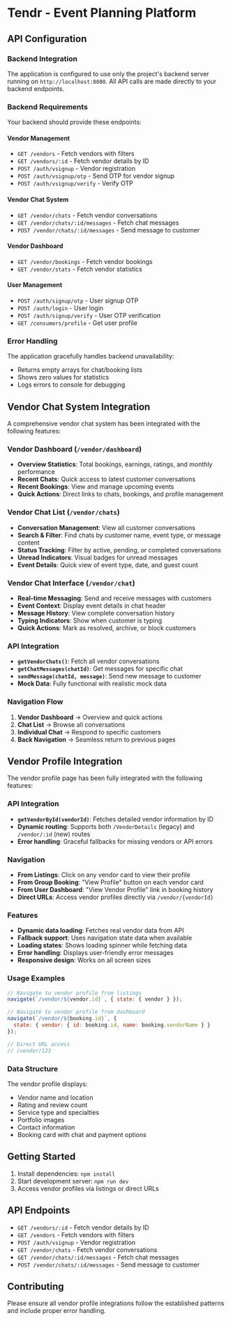 # Tendr - Event Planning Platform

## API Configuration

### Backend Integration
The application is configured to use only the project's backend server running on `http://localhost:8080`. All API calls are made directly to your backend endpoints.

### Backend Requirements
Your backend should provide these endpoints:

#### Vendor Management
- `GET /vendors` - Fetch vendors with filters
- `GET /vendors/:id` - Fetch vendor details by ID
- `POST /auth/vsignup` - Vendor registration
- `POST /auth/vsignup/otp` - Send OTP for vendor signup
- `POST /auth/vsignup/verify` - Verify OTP

#### Vendor Chat System
- `GET /vendor/chats` - Fetch vendor conversations
- `GET /vendor/chats/:id/messages` - Fetch chat messages
- `POST /vendor/chats/:id/messages` - Send message to customer

#### Vendor Dashboard
- `GET /vendor/bookings` - Fetch vendor bookings
- `GET /vendor/stats` - Fetch vendor statistics

#### User Management
- `POST /auth/signup/otp` - User signup OTP
- `POST /auth/login` - User login
- `POST /auth/signup/verify` - User OTP verification
- `GET /consumers/profile` - Get user profile

### Error Handling
The application gracefully handles backend unavailability:
- Returns empty arrays for chat/booking lists
- Shows zero values for statistics
- Logs errors to console for debugging

## Vendor Chat System Integration

A comprehensive vendor chat system has been integrated with the following features:

### Vendor Dashboard (`/vendor/dashboard`)
- **Overview Statistics**: Total bookings, earnings, ratings, and monthly performance
- **Recent Chats**: Quick access to latest customer conversations
- **Recent Bookings**: View and manage upcoming events
- **Quick Actions**: Direct links to chats, bookings, and profile management

### Vendor Chat List (`/vendor/chats`)
- **Conversation Management**: View all customer conversations
- **Search & Filter**: Find chats by customer name, event type, or message content
- **Status Tracking**: Filter by active, pending, or completed conversations
- **Unread Indicators**: Visual badges for unread messages
- **Event Details**: Quick view of event type, date, and guest count

### Vendor Chat Interface (`/vendor/chat`)
- **Real-time Messaging**: Send and receive messages with customers
- **Event Context**: Display event details in chat header
- **Message History**: View complete conversation history
- **Typing Indicators**: Show when customer is typing
- **Quick Actions**: Mark as resolved, archive, or block customers

### API Integration
- **`getVendorChats()`**: Fetch all vendor conversations
- **`getChatMessages(chatId)`**: Get messages for specific chat
- **`sendMessage(chatId, message)`**: Send new message to customer
- **Mock Data**: Fully functional with realistic mock data

### Navigation Flow
1. **Vendor Dashboard** → Overview and quick actions
2. **Chat List** → Browse all conversations
3. **Individual Chat** → Respond to specific customers
4. **Back Navigation** → Seamless return to previous pages

## Vendor Profile Integration

The vendor profile page has been fully integrated with the following features:

### API Integration
- **`getVendorById(vendorId)`**: Fetches detailed vendor information by ID
- **Dynamic routing**: Supports both `/VendorDetails` (legacy) and `/vendor/:id` (new) routes
- **Error handling**: Graceful fallbacks for missing vendors or API errors

### Navigation
- **From Listings**: Click on any vendor card to view their profile
- **From Group Booking**: "View Profile" button on each vendor card
- **From User Dashboard**: "View Vendor Profile" link in booking history
- **Direct URLs**: Access vendor profiles directly via `/vendor/{vendorId}`

### Features
- **Dynamic data loading**: Fetches real vendor data from API
- **Fallback support**: Uses navigation state data when available
- **Loading states**: Shows loading spinner while fetching data
- **Error handling**: Displays user-friendly error messages
- **Responsive design**: Works on all screen sizes

### Usage Examples

```javascript
// Navigate to vendor profile from listings
navigate(`/vendor/${vendor.id}`, { state: { vendor } });

// Navigate to vendor profile from dashboard
navigate(`/vendor/${booking.id}`, { 
  state: { vendor: { id: booking.id, name: booking.vendorName } } 
});

// Direct URL access
// /vendor/123
```

### Data Structure
The vendor profile displays:
- Vendor name and location
- Rating and review count
- Service type and specialties
- Portfolio images
- Contact information
- Booking card with chat and payment options

## Getting Started

1. Install dependencies: `npm install`
2. Start development server: `npm run dev`
3. Access vendor profiles via listings or direct URLs

## API Endpoints

- `GET /vendors/:id` - Fetch vendor details by ID
- `GET /vendors` - Fetch vendors with filters
- `POST /auth/vsignup` - Vendor registration
- `GET /vendor/chats` - Fetch vendor conversations
- `GET /vendor/chats/:id/messages` - Fetch chat messages
- `POST /vendor/chats/:id/messages` - Send message to customer

## Contributing

Please ensure all vendor profile integrations follow the established patterns and include proper error handling.
